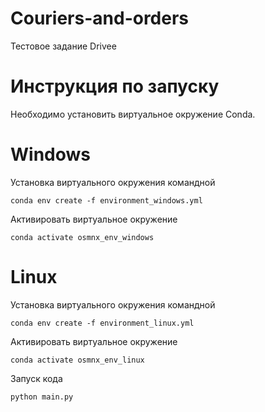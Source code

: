 # Couriers-and-orders
Тестовое задание Drivee
# Инструкция по запуску
Необходимо установить виртуальное окружение Conda.
# Windows
Установка виртуального окружения командной
```
conda env create -f environment_windows.yml
```
Активировать виртуальное окружение
```
conda activate osmnx_env_windows
```
# Linux
Установка виртуального окружения командной
```
conda env create -f environment_linux.yml
```
Активировать виртуальное окружение
```
conda activate osmnx_env_linux
```
Запуск кода
```
python main.py
```